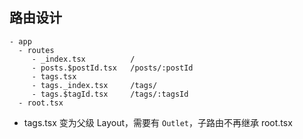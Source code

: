 
## 路由设计

```
- app
  - routes
     - _index.tsx          /
     - posts.$postId.tsx   /posts/:postId
     - tags.tsx            
     - tags._index.tsx     /tags/
     - tags.$tagId.tsx     /tags/:tagsId
  - root.tsx
```

-  tags.tsx 变为父级 Layout，需要有 `Outlet`，子路由不再继承 root.tsx


